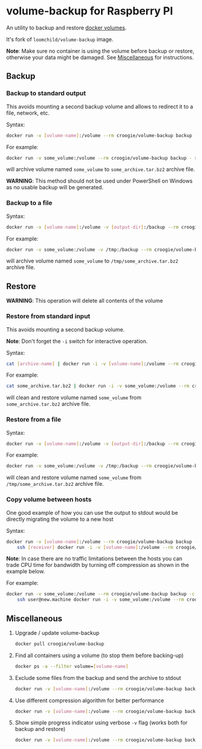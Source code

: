 # volume-backup for Raspberry PI

An utility to backup and restore [docker volumes](https://docs.docker.com/engine/reference/commandline/volume/).

It's fork of `loomchild/volume-backup` image.

**Note**: Make sure no container is using the volume before backup or restore, otherwise your data might be damaged. See [Miscellaneous](#miscellaneous) for instructions.

## Backup

### Backup to standard output

This avoids mounting a second backup volume and allows to redirect it to a file, network, etc.

Syntax:

```bash
docker run -v [volume-name]:/volume --rm croogie/volume-backup backup - > [archive-name]
```

For example:

```bash
docker run -v some_volume:/volume --rm croogie/volume-backup backup - > some_archive.tar.bz2
```

will archive volume named `some_volume` to `some_archive.tar.bz2` archive file.

**WARNING**: This method should not be used under PowerShell on Windows as no usable backup will be generated.

### Backup to a file

Syntax:

```bash
docker run -v [volume-name]:/volume -v [output-dir]:/backup --rm croogie/volume-backup backup [archive-name]
```

For example:

```bash
docker run -v some_volume:/volume -v /tmp:/backup --rm croogie/volume-backup backup some_archive
```

will archive volume named `some_volume` to `/tmp/some_archive.tar.bz2` archive file.

## Restore

**WARNING**: This operation will delete all contents of the volume

### Restore from standard input

This avoids mounting a second backup volume.

**Note**: Don't forget the `-i` switch for interactive operation.

Syntax:

```bash
cat [archive-name] | docker run -i -v [volume-name]:/volume --rm croogie/volume-backup restore -
```

For example:

```bash
cat some_archive.tar.bz2 | docker run -i -v some_volume:/volume --rm croogie/volume-backup restore -
```

will clean and restore volume named `some_volume` from `some_archive.tar.bz2` archive file.

### Restore from a file

Syntax:

```bash
docker run -v [volume-name]:/volume -v [output-dir]:/backup --rm croogie/volume-backup restore [archive-name]
```

For example:

```bash
docker run -v some_volume:/volume -v /tmp:/backup --rm croogie/volume-backup restore some_archive
```

will clean and restore volume named `some_volume` from `/tmp/some_archive.tar.bz2` archive file.

### Copy volume between hosts

One good example of how you can use the output to stdout would be directly migrating the volume to a new host

Syntax:

```bash
docker run -v [volume-name]:/volume --rm croogie/volume-backup backup - |\
    ssh [receiver] docker run -i -v [volume-name]:/volume --rm croogie/volume-backup restore -
```

**Note**: In case there are no traffic limitations between the hosts you can trade CPU time for bandwidth by turning off compression as shown in the example below.

For example:

```bash
docker run -v some_volume:/volume --rm croogie/volume-backup backup -c none - |\
    ssh user@new.machine docker run -i -v some_volume:/volume --rm croogie/volume-backup restore -c none -
```

## Miscellaneous

1. Upgrade / update volume-backup

   ```bash
   docker pull croogie/volume-backup
   ```

1. Find all containers using a volume (to stop them before backing-up)

   ```bash
   docker ps -a --filter volume=[volume-name]
   ```

1. Exclude some files from the backup and send the archive to stdout

   ```bash
   docker run -v [volume-name]:/volume --rm croogie/volume-backup backup -e [excluded-glob] - > [archive-name]
   ```

1. Use different compression algorithm for better performance
   ```bash
   docker run -v [volume-name]:/volume --rm croogie/volume-backup backup -c gz - > [archive-name]
   ```
1. Show simple progress indicator using verbose `-v` flag (works both for backup and restore)
   ```bash
   docker run -v [volume-name]:/volume --rm croogie/volume-backup backup -v > [archive-name]
   ```
